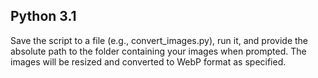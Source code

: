 ## Python 3.1

Save the script to a file (e.g., convert_images.py), run it, and provide the absolute path to the folder containing your images when prompted. The images will be resized and converted to WebP format as specified.
